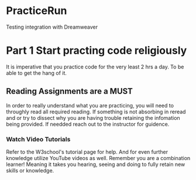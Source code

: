 # PracticeRun
Testing integration with Dreamweaver
<!DOCTYPE>
<html>
 <head>
   <title>First Code Writing</title>
  </head>
  <body>
    <h1>Part 1 Start practing code religiously</h1>
    <p>It is imperative that you practice code for the very least 2 hrs a day. To be able to get the hang of it.</p>
    <h2>Reading Assignments are a MUST</h2>
    <p>In order to really understand what you are practicing, you will need to throughly read all required reading. If something is not absorbing in reread and or try to dissect why you are having trouble retaining the infomation being provided. If needded reach out to the instructor for guidence.</p>
    <h3>Watch Video Tutorials</h3>
    <p>Refer to the W3school's tutorial page for help. And for even further knowledge utilize YouTube videos as well. Remember you are a combination learner! Meaning it takes you hearing, seeing and doing to fully retain new skills or knowledge.</p>
  </body>
  </html>
